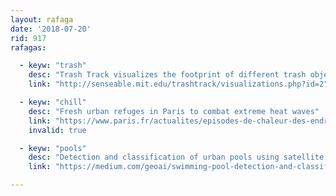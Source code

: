 ```yaml
---
layout: rafaga
date: '2018-07-20'
rid: 917
rafagas:

  - keyw: "trash"
    desc: "Trash Track visualizes the footprint of different trash objects to help to understand the waste elimination chain"
    link: "http://senseable.mit.edu/trashtrack/visualizations.php?id=2"

  - keyw: "chill"
    desc: "Fresh urban refuges in Paris to combat extreme heat waves"
    link: "https://www.paris.fr/actualites/episodes-de-chaleur-des-endroits-frais-pour-se-rafraichir-dans-la-capitale-5941"
    invalid: true

  - keyw: "pools"
    desc: "Detection and classification of urban pools using satellite imagery and deep learning"
    link: "https://medium.com/geoai/swimming-pool-detection-and-classification-using-deep-learning-aaf4a3a5e652"

---
```

